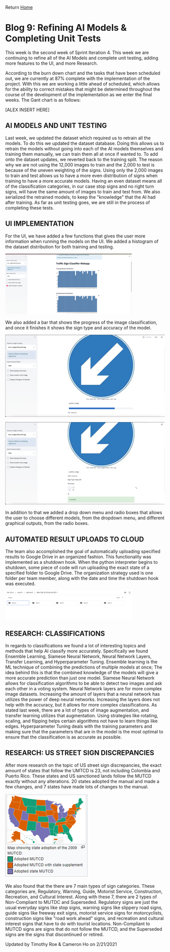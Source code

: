 Return [Home](index.md)

# Blog 9: Refining AI Models & Completing Unit Tests

This week is the second week of Sprint Iteration 4. This week we are continuing to refine all of the AI Models and complete unit testing, adding more features to the UI, and more Research.

According to the burn down chart and the tasks that have been scheduled out, we are currently at 87% complete with the implementation of the project. With this we are working a little ahead of scheduled, which allows for the ability to correct mistakes that might be determined throughout the course of the development of the implementation as we enter the final weeks. The Gant chart is as follows:

[ALEX INSERT HERE]

## AI MODELS AND UNIT TESTING
Last week, we updated the dataset which required us to retrain all the models. To do this we updated the dataset database.
Doing this allows us to retrain the models without going into each of the AI models themselves and training them manually, we can train them all at once if wanted to.
To add onto the dataset updates, we reverted back to the training split. The reason why we are not using the 12,000 images to train and the 2,000 to test is because of the uneven weighting of the signs.
Using only the 2,000 images to train and test allows us to have a more even distribution of signs when training to have a more accurate models.
Having an even dataset means all of the classification categories, in our case stop signs and no right turn signs, will have the same amount of images to train and test from.
We also serialized the retrained models, to keep the "knowledge" that the AI had after training.
As far as unit testing goes, we are still in the process of completing these tests.

## UI IMPLEMENTATION
For the UI, we have added a few functions that gives the user more information when running the models on the UI.
We added a histogram of the dataset distribution for both training and testing.

![Histogram](https://raw.githubusercontent.com/egr-401-402-capstone-2020-21/ItsClassified-Blog/main/images/blog9/histogram.png)

We also added a bar that shows the progress of the image classification, and once it finishes it shows the sign type and accuracy of the model.

![UI1](https://raw.githubusercontent.com/egr-401-402-capstone-2020-21/ItsClassified-Blog/main/images/blog9-old/ui1.png)

![UI2](https://raw.githubusercontent.com/egr-401-402-capstone-2020-21/ItsClassified-Blog/main/images/blog9/ui2.png)


In addition to that we added a drop down menu and radio boxes that allows the user to choose different models, from the dropdown menu, and different graphical outputs, from the radio boxes.

## AUTOMATED RESULT UPLOADS TO CLOUD

The team also accomplished the goal of automatically uploading specified results to Google Drive in an organized fashion. This functionality was implemented as a shutdown hook. When the python interpreter begins to shutdown, some piece of code will run uploading the exact state of a specified folder to Google Drive. The organization strategy used is one folder per team member, along with the date and time the shutdown hook was executed.

![Google Drive Screenshot](https://raw.githubusercontent.com/egr-401-402-capstone-2020-21/ItsClassified-Blog/main/images/blog9/cloud.png)

## RESEARCH: CLASSIFICATIONS
In regards to classifications we found a lot of interesting topics and methods that help AI classify more accurately.
Specifically we found Ensemble Learning, Siamese Neural Network, Neural Network Layers, Transfer Learning, and Hyperparameter Tuning.
Ensemble learning is the ML technique of combining the predictions of multiple models at once; The idea behind this is that the combined knowledge of the models will give a more accurate prediction than just one model.
Siamese Neural Network allows for classification algorithms to be able to detect two images and ask each other in a voting system.
Neural Network layers are for more complex image datasets. Increasing the amount of layers that a neural network has utilizes the power of deep neural networks. Increasing the layers does not help with the accuracy, but it allows for more complex classifications.
As stated last week, there are a lot of types of image augmentation, and transfer learning utilizes that augmentation.
Using strategies like rotating, scaling, and flipping helps certain algorithms not have to learn things like edges.
Hyperparameter Tuning deals with the training parameters and making sure that the parameters that are in the model is the most optimal to ensure that the classification is as accurate as possible.

## RESEARCH: US STREET SIGN DISCREPANCIES
After more research on the topic of US street sign discrepancies, the exact amount of states that follow the UMTCD is 23, not including Colombia and Puerto Rico. These states and US sanctioned lands follow the MUTCD exactly without any alterations.
20 states adopted the manual and made a few changes, and 7 states have made lots of changes to the manual.

![MUTCD](https://raw.githubusercontent.com/egr-401-402-capstone-2020-21/ItsClassified-Blog/main/images/blog9/MUTCD.png)

We also found that the there are 7 main types of sign categories. These categories are, Regulatory, Warning, Guide, Motorist Service, Construction, Recreation, and Cultural Interest. Along with these 7, there are 2 types of Non-Compliant to MUTDC and Superseded.
Regulatory signs are just the usual everyday signs like stop signs, warning signs like slippery road signs, guide signs like freeway exit signs, motorist service signs for motorcyclists, construction signs like "road work ahead" signs, and recreation and cultural interest signs that have to do with tourist locations.
Non-Compliant to MUTCD signs are signs that do not follow the MUTCD, and the Superseded signs are the signs that discontinued or retired.

Updated by Timothy Roe & Cameron Ho on 2/21/2021
